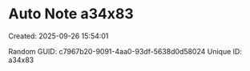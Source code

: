 ﻿# Auto Note a34x83
Created: 2025-09-26 15:54:01

Random GUID: c7967b20-9091-4aa0-93df-5638d0d58024
Unique ID: a34x83
